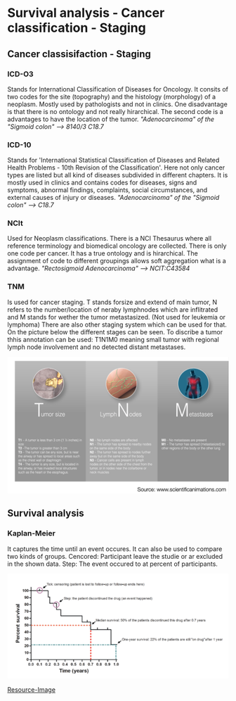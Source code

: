 # Survival analysis - Cancer classification - Staging

## Cancer classisifaction - Staging
### ICD-O3
Stands for International Classification of Diseases for Oncology. It consits of two codes for the site (topography) and the
histology (morphology) of a neoplasm. Mostly used by pathologists and not in clinics. One disadvantage is that there is no ontology and not really hirarchical. The second code is a advantages to have the location of the tumor. 
*"Adenocarcinoma" of the "Sigmoid colon" --> 8140/3 C18.7*

### ICD-10 
Stands for 'International Statistical Classification of Diseases and Related Health Problems - 10th Revision of the Classification'. Here not only cancer types are listed but all kind of diseases subdivided in different chapters. It is mostly used in clinics and contains codes for diseases, signs and symptoms, abnormal findings, complaints, social circumstances, and external causes of injury or diseases.
*"Adenocarcinoma" of the "Sigmoid colon" --> C18.7*

### NCIt
Used for Neoplasm classifications. There is a NCI Thesaurus where all reference terminology and biomedical oncology are collected. There is only one code per cancer. It has a true ontology and is hirarchical. The assignment of code to different groupings allows soft aggregation what is a advantage.
*"Rectosigmoid Adenocarcinoma" --> NCIT:C43584*

### TNM
Is used for cancer staging. T stands forsize and extend of main tumor, N refers to the number/location of neraby lymphnodes which are inflitrated and M stands for wether the tumor metastasized. (Not used for leukemia or lymphoma) There are also other staging system which can be used for that. On the picture below the different stages can be seen. To discribe a tumor thhis annotation can be used: T1N1M0 meaning small tumor with regional lymph node involvement and no detected distant metastases.

![image](TNM.png)

## Survival analysis

### Kaplan-Meier

It captures the time until an event occures. It can also be used to compare two kinds of groups. Cencored: Participant leave the studie or ar excluded in the shown data. Step: The event occured to at percent of participants. 

![image](Kaplan.png)


[Resource-Image](https://www.researchgate.net/publication/281527709_Drug_Survival_Studies_in_DermatologyPrinciples_Purposes_and_Pitfalls)
